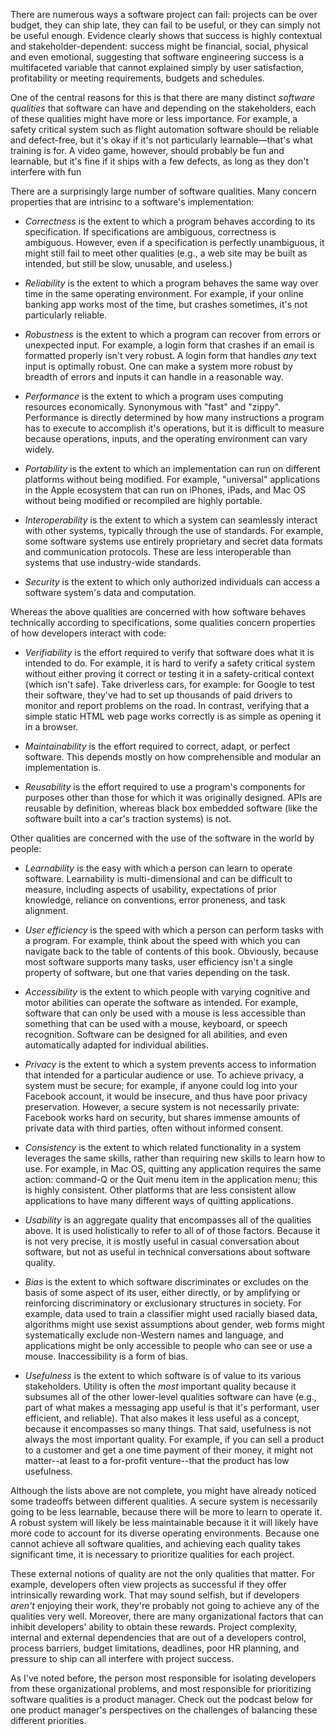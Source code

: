 There are numerous ways a software project can fail: projects can be over budget, they can ship late, they can fail to be useful, or they can simply not be useful enough. Evidence clearly shows that success is highly contextual and stakeholder-dependent: success might be financial, social, physical and even emotional, suggesting that software engineering success is a multifaceted variable that cannot explained simply by user satisfaction, profitability or meeting requirements, budgets and schedules<ralph14>.

One of the central reasons for this is that there are many distinct *software qualities* that software can have and depending on the stakeholders, each of these qualities might have more or less importance. For example, a safety critical system such as flight automation software should be reliable and defect-free, but it's okay if it's not particularly learnable&mdash;that's what training is for. A video game, however, should probably be fun and learnable, but it's fine if it ships with a few defects, as long as they don't interfere with fun<murphy14>

There are a surprisingly large number of software qualities<boehm76>. Many concern properties that are intrisinc to a software's implementation:

* *Correctness* is the extent to which a program behaves according to its specification. If specifications are ambiguous, correctness is ambiguous. However, even if a specification is perfectly unambiguous, it might still fail to meet other qualities (e.g., a web site may be built as intended, but still be slow, unusable, and useless.)

* *Reliability* is the extent to which a program behaves the same way over time in the same operating environment. For example, if your online banking app works most of the time, but crashes sometimes, it's not particularly reliable.

* *Robustness* is the extent to which a program can recover from errors or unexpected input. For example, a login form that crashes if an email is formatted properly isn't very robust. A login form that handles _any_ text input is optimally robust. One can make a system more robust by breadth of errors and inputs it can handle in a reasonable way.

* *Performance* is the extent to which a program uses computing resources economically. Synonymous with "fast" and "zippy". Performance is directly determined by how many instructions a program has to execute to accomplish it's operations, but it is difficult to measure because operations, inputs, and the operating environment can vary widely.

* *Portability* is the extent to which an implementation can run on different platforms without being modified. For example, "universal" applications in the Apple ecosystem that can run on iPhones, iPads, and Mac OS without being modified or recompiled are highly portable.

* *Interoperability* is the extent to which a system can seamlessly interact with other systems, typically through the use of standards. For example, some software systems use entirely proprietary and secret data formats and communication protocols. These are less interoperable than systems that use industry-wide standards.

* *Security* is the extent to which only authorized individuals can access a software system's data and computation.

Whereas the above qualities are concerned with how software behaves technically according to specifications, some qualities concern properties of how developers interact with code:

* *Verifiability* is the effort required to verify that software does what it is intended to do. For example, it is hard to verify a safety critical system without either proving it correct or testing it in a safety-critical context (which isn't safe). Take driverless cars, for example: for Google to test their software, they've had to set up thousands of paid drivers to monitor and report problems on the road. In contrast, verifying that a simple static HTML web page works correctly is as simple as opening it in a browser.

* *Maintainability* is the effort required to correct, adapt, or perfect software. This depends mostly on how comprehensible and modular an implementation is.

* *Reusability* is the effort required to use a program's components for purposes other than those for which it was originally designed. APIs are reusable by definition, whereas black box embedded software (like the software built into a car's traction systems) is not.

Other qualities are concerned with the use of the software in the world by people:

* *Learnability* is the easy with which a person can learn to operate software. Learnability is multi-dimensional and can be difficult to measure, including aspects of usability, expectations of prior knowledge, reliance on conventions, error proneness, and task alignment<grossman09>.

* *User efficiency* is the speed with which a person can perform tasks with a program. For example, think about the speed with which you can navigate back to the table of contents of this book. Obviously, because most software supports many tasks, user efficiency isn't a single property of software, but one that varies depending on the task.

* *Accessibility* is the extent to which people with varying cognitive and motor abilities can operate the software as intended. For example, software that can only be used with a mouse is less accessible than something that can be used with a mouse, keyboard, or speech recognition. Software can be designed for all abilities, and even automatically adapted for individual abilities<wobbrock11>.

* *Privacy* is the extent to which a system prevents access to information that intended for a particular audience or use. To achieve privacy, a system must be secure; for example, if anyone could log into your Facebook account, it would be insecure, and thus have poor privacy preservation. However, a secure system is not necessarily private: Facebook works hard on security, but shares immense amounts of private data with third parties, often without informed consent.

* *Consistency* is the extent to which related functionality in a system leverages the same skills, rather than requiring new skills to learn how to use. For example, in Mac OS, quitting any application requires the same action: command-Q or the Quit menu item in the application menu; this is highly consistent. Other platforms that are less consistent allow applications to have many different ways of quitting applications.

* *Usability* is an aggregate quality that encompasses all of the qualities above. It is used holistically to refer to all of of those factors. Because it is not very precise, it is mostly useful in casual conversation about software, but not as useful in technical conversations about software quality.

* *Bias* is the extent to which software discriminates or excludes on the basis of some aspect of its user, either directly, or by amplifying or reinforcing discriminatory or exclusionary structures in society. For example, data used to train a classifier might used racially biased data, algorithms might use sexist assumptions about gender, web forms might systematically exclude non-Western names and language, and applications might be only accessible to people who can see or use a mouse. Inaccessibility is a form of bias.

* *Usefulness* is the extent to which software is of value to its various stakeholders. Utility is often the _most_ important quality because it subsumes all of the other lower-level qualities software can have (e.g., part of what makes a messaging app useful is that it's performant, user efficient, and reliable). That also makes it less useful as a concept, because it encompasses so many things. That said, usefulness is not always the most important quality. For example, if you can sell a product to a customer and get a one time payment of their money, it might not matter--at least to a for-profit venture--that the product has low usefulness.

Although the lists above are not complete, you might have already noticed some tradeoffs between different qualities. A secure system is necessarily going to be less learnable, because there will be more to learn to operate it. A robust system will likely be less maintainable because it it will likely have more code to account for its diverse operating environments. Because one cannot achieve all software qualities, and achieving each quality takes significant time, it is necessary to prioritize qualities for each project.

These external notions of quality are not the only qualities that matter. For example, developers often view projects as successful if they offer intrinsically rewarding work<procaccino05>. That may sound selfish, but if developers _aren't_ enjoying their work, they're probably not going to achieve any of the qualities very well. Moreover, there are many organizational factors that can inhibit developers' ability to obtain these rewards. Project complexity, internal and external dependencies that are out of a developers control, process barriers, budget limitations, deadlines, poor HR planning, and pressure to ship can all interfere with project success<lavallee15>.

As I've noted before, the person most responsible for isolating developers from these organizational problems, and most responsible for prioritizing software qualities is a product manager. Check out the podcast below for one product manager's perspectives on the challenges of balancing these different priorities.